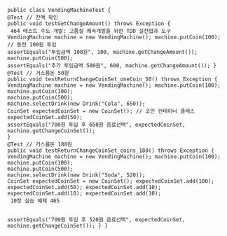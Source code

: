 <code>
public class VendingMachineTest {
@Test // 잔액 확인
public void testGetChangeAmount() throws Exception {
 464 테스트 주도 개발: 고품질 쾌속개발을 위한 TDD 실천법과 도구
VendingMachine machine = new VendingMachine(); machine.putCoin(100); // 동전 100원 투입
assertEquals("투입금액 100원", 100, machine.getChangeAmount());
machine.putCoin(500);
assertEquals("추가 투입금액 500원", 600, machine.getChangeAmount()); }
@Test // 거스름돈 50원
public void testReturnChangeCoinSet_oneCoin_50() throws Exception {
VendingMachine machine = new VendingMachine(); machine.putCoin(100);
machine.putCoin(100);
machine.putCoin(500);
machine.selectDrink(new Drink("Cola", 650));
CoinSet expectedCoinSet = new CoinSet(); // 코인 컨테이너 클래스 expectedCoinSet.add(50);
assertEquals("700원 투입 후 650원 음료선택", expectedCoinSet,
machine.getChangeCoinSet());
}
@Test // 거스름돈 180원
public void testReturnChangeCoinSet_coins_180() throws Exception {
VendingMachine machine = new VendingMachine(); machine.putCoin(100);
machine.putCoin(100);
machine.putCoin(500);
machine.selectDrink(new Drink("Soda", 520));
CoinSet expectedCoinSet = new CoinSet(); expectedCoinSet.add(100); expectedCoinSet.add(50); expectedCoinSet.add(10); expectedCoinSet.add(10); expectedCoinSet.add(10);
 10장 실습 예제 465

assertEquals("700원 투입 후 520원 음료선택", expectedCoinSet, machine.getChangeCoinSet());
 } }
 
 </code>
